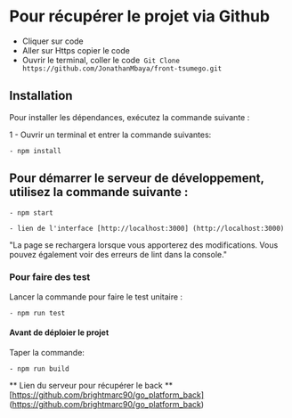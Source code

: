 # Pour récupérer le projet via Github

- Cliquer sur code 
- Aller sur  Https copier le code 
- Ouvrir le terminal, coller le code``` Git Clone  https://github.com/JonathanMbaya/front-tsumego.git```


## Installation

Pour installer les dépendances, exécutez la commande suivante :

1 - Ouvrir un terminal et entrer la commande suivantes:

    - npm install


## Pour démarrer le serveur de développement, utilisez la commande suivante :

    - npm start

    - lien de l'interface [http://localhost:3000] (http://localhost:3000)
      
"La page se rechargera lorsque vous apporterez des modifications.
Vous pouvez également voir des erreurs de lint dans la console."

### Pour faire des test 

Lancer la commande pour faire le test unitaire :

    - npm run test 
    
#### Avant de déploier le projet 

Taper la commande: 

    - npm run build


** Lien du serveur pour récupérer le back **
[https://github.com/brightmarc90/go_platform_back] (https://github.com/brightmarc90/go_platform_back)

